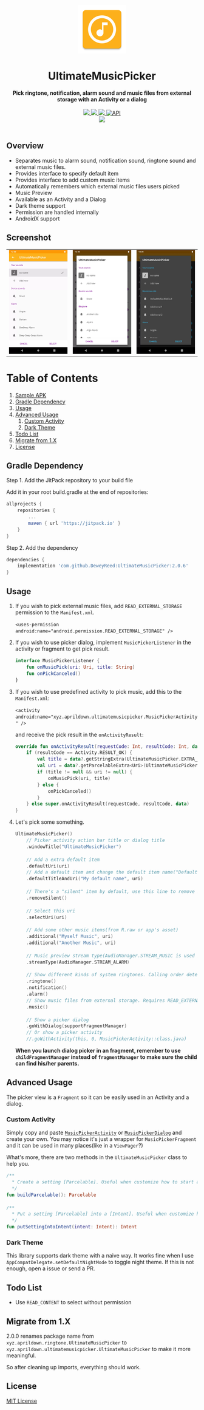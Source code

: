 <div align="center">
  <img src="https://github.com/DeweyReed/UltimateMusicPicker/blob/master/art/ic_launcher-web.webp?raw=true" height="128" />
</div>

<h1 align="center">UltimateMusicPicker</h1>

<div align="center">
  <strong>Pick ringtone, notification, alarm sound and music files from external storage with an Activity or a dialog</strong>
</div>
</br>
<div align="center">
    <a href="https://android-arsenal.com/details/1/7141">
        <img src="https://img.shields.io/badge/Android%20Arsenal-UltimateMusicPicker-green.svg?style=flat"/>
    </a>
    <a href="https://travis-ci.org/DeweyReed/UltimateMusicPicker">
        <img src="https://travis-ci.org/DeweyReed/UltimateMusicPicker.svg?branch=master"/>
    </a>
    <a href="https://jitpack.io/#DeweyReed/UltimateMusicPicker">
        <img src="https://jitpack.io/v/DeweyReed/UltimateMusicPicker.svg"/>
    </a>
    <a href="https://android-arsenal.com/api?level=14">
        <img src="https://img.shields.io/badge/API-14%2B-brightgreen.svg?style=flat" border="0" alt="API">
    </a>
    </br>
    <a href="https://github.com/DeweyReed/UltimateMusicPicker/blob/master/README_ZH.md">
        <img src="https://img.shields.io/badge/Translation-%E4%B8%AD%E6%96%87-red.svg">
    </a>
</div>
</br>

## Overview

- Separates music to alarm sound, notification sound, ringtone sound and external music files.
- Provides interface to specify default item
- Provides interface to add custom music items
- Automatically remembers which external music files users picked
- Music Preview
- Available as an Activity and a Dialog
- Dark theme support
- Permission are handled internally
- AndroidX support

## Screenshot

||||
|:-:|:-:|:-:|
|![Activity](https://github.com/DeweyReed/UltimateMusicPicker/blob/master/art/activity.webp?raw=true)|![Dialog](https://github.com/DeweyReed/UltimateMusicPicker/blob/master/art/dialog.webp?raw=true)|![Dark](https://github.com/DeweyReed/UltimateMusicPicker/blob/master/art/dark.webp?raw=true)|

# Table of Contents

1. [Sample APK](https://github.com/DeweyReed/UltimateMusicPicker/releases)
1. [Gradle Dependency](#gradle-dependency)
1. [Usage](#usage)
1. [Advanced Usage](#advanced-usage)
    1. [Custom Activity](#custom-activity)
    1. [Dark Theme](#dark-theme)
1. [Todo List](#todo-list)
1. [Migrate from 1.X](#migrate-from-1x)
1. [License](#license)

## Gradle Dependency

Step 1. Add the JitPack repository to your build file

Add it in your root build.gradle at the end of repositories:

```Groovy
allprojects {
    repositories {
        ...
        maven { url 'https://jitpack.io' }
    }
}
```

Step 2. Add the dependency

```Groovy
dependencies {
    implementation 'com.github.DeweyReed:UltimateMusicPicker:2.0.6'
}
```

## Usage

1. If you wish to pick external music files, add `READ_EXTERNAL_STORAGE` permission to the `Manifest.xml`.

    `<uses-permission android:name="android.permission.READ_EXTERNAL_STORAGE" />`

1. If you wish to use picker dialog, implement `MusicPickerListener` in the activity or fragment to get pick result.

    ```Kotlin
    interface MusicPickerListener {
        fun onMusicPick(uri: Uri, title: String)
        fun onPickCanceled()
    }
    ```

1. If you wish to use predefined activity to pick music, add this to the `Manifest.xml`:

    `<activity android:name="xyz.aprildown.ultimatemusicpicker.MusicPickerActivity" />`

    and receive the pick result in the `onActivityResult`:

    ```Kotlin
    override fun onActivityResult(requestCode: Int, resultCode: Int, data: Intent?) {
        if (resultCode == Activity.RESULT_OK) {
            val title = data?.getStringExtra(UltimateMusicPicker.EXTRA_SELECTED_TITLE)
            val uri = data?.getParcelableExtra<Uri>(UltimateMusicPicker.EXTRA_SELECTED_URI)
            if (title != null && uri != null) {
                onMusicPick(uri, title)
            } else {
                onPickCanceled()
            }
        } else super.onActivityResult(requestCode, resultCode, data)
    }
    ```

1. Let's pick some something.

    ```Kotlin
    UltimateMusicPicker()
        // Picker activity action bar title or dialog title
        .windowTitle("UltimateMusicPicker")

        // Add a extra default item
        .defaultUri(uri)
        // Add a default item and change the default item name("Default" is used otherwise)
        .defaultTitleAndUri("My default name", uri)

        // There's a "silent" item by default, use this line to remove it.
        .removeSilent()

        // Select this uri
        .selectUri(uri)

        // Add some other music items(from R.raw or app's asset)
        .additional("Myself Music", uri)
        .additional("Another Music", uri)

        // Music preview stream type(AudioManager.STREAM_MUSIC is used by default)
        .streamType(AudioManager.STREAM_ALARM)

        // Show different kinds of system ringtones. Calling order determines their display order.
        .ringtone()
        .notification()
        .alarm()
        // Show music files from external storage. Requires READ_EXTERNAL_STORAGE permission.
        .music()

        // Show a picker dialog
        .goWithDialog(supportFragmentManager)
        // Or show a picker activity
        //.goWithActivity(this, 0, MusicPickerActivity::class.java)
    ```

    **When you launch dialog picker in an fragment, remember to use `childFragmentManager` instead of `fragmentManager` to make sure the child can find his/her parents.**

## Advanced Usage

The picker view is a `Fragment` so it can be easily used in an Activity and a dialog.

### Custom Activity

Simply copy and paste [`MusicPickerActivity`](https://github.com/DeweyReed/UltimateMusicPicker/blob/master/library/src/main/java/xyz/aprildown/ringtone/MusicPickerActivity.kt) or [`MusicPickerDialog`](https://github.com/DeweyReed/UltimateMusicPicker/blob/master/library/src/main/java/xyz/aprildown/ringtone/MusicPickerDialog.kt) and create your own. You may notice it's just a wrapper for `MusicPickerFragment` and it can be used in many places(like in a `ViewPager`?)

What's more, there are two methods in the `UltimateMusicPicker` class to help you.

```Kotlin
/**
  * Create a setting [Parcelable]. Useful when customize how to start activity
  */
fun buildParcelable(): Parcelable

/**
  * Put a setting [Parcelable] into a [Intent]. Useful when customize how to start activity
  */
fun putSettingIntoIntent(intent: Intent): Intent
```

### Dark Theme

This library supports dark theme with a naive way. It works fine when I use `AppCompatDelegate.setDefaultNightMode` to toggle night theme. If this is not enough, open a issue or send a PR.

## Todo List

- Use `READ_CONTENT` to select without permission

## Migrate from 1.X

2.0.0 renames package name from `xyz.aprildown.ringtone.UltimateMusicPicker` to `xyz.aprildown.ultimatemusicpicker.UltimateMusicPicker` to make it more meaningful.

So after cleaning up imports, everything should work.

## License

[MIT License](https://github.com/DeweyReed/UltimateMusicPicker/blob/master/LICENSE)